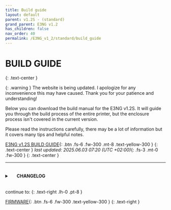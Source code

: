 ```yaml
---
title: Build guide
layout: default
parent: v1.2S - (standard)
grand_parent: E3NG v1.2
has_children: false
nav_order: 40
permalink: /E3NG_v1_2/standard/build_guide
---
```

# BUILD GUIDE
{: .text-center }

{: .warning }
The website is being updated. I apologize for any inconvenience this may have caused. Thank you for your patience and understanding!

Below you can download the build manual for the E3NG v1.2S.
It will guide you through the build process of the entire printer, but the enclosure process isn't covered in the current version.

Please read the instructions carefully, there may be a lot of information but it covers many tips and helpful notes.

[E3NG v1.2S BUILD GUIDE]{: .btn .fs-6 .fw-300 .mt-8 .text-yellow-300 }
{: .text-center }
_last updated: 2025.06.03 07:20 (UTC +02:00)_{: .fs-3 .mt-0 .fw-300 }
{: .text-center }

---

<details>
    <summary><h4 style="display:inline-block;margin-left:1.5em"> CHANGELOG </h4></summary>
    <p>2025.06.03 - Initial public release</p>
</details>

continue to:
{: .text-right .lh-0 .pt-8 }

[FIRMWARE]{: .btn .fs-6 .fw-300 .text-yellow-300 }
{: .text-right }

[FIRMWARE]: https://rh3d.xyz/E3NG_v1_2/standard/firmware
[E3NG v1.2S BUILD GUIDE]: ../../../assets/docs/Build_guide_E3NG_v1.2S.pdf
